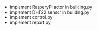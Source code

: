 * implement RasperyPi actor in building.py
* implement DHT22 sensor in building.py
* implement control.py
* implement report.py